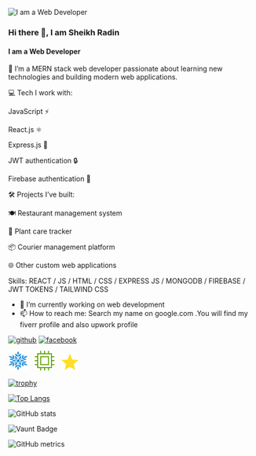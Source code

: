 ![I am a Web Developer](https://i.ibb.co/JR2wS9R4/bec18725-5c27-4d78-a40f-bb19b95c0e7d.jpg)

### Hi there 👋, I am Sheikh Radin
#### I am a Web Developer


🌟 I’m a MERN stack web developer passionate about learning new technologies and building modern web applications.

💻 Tech I work with:

JavaScript ⚡

React.js ⚛️

Express.js 🚀

JWT authentication 🔒

Firebase authentication 🔑

🛠 Projects I’ve built:

🍽️ Restaurant management system

🌱 Plant care tracker

📦 Courier management platform

🌐 Other custom web applications



Skills: REACT / JS / HTML / CSS / EXPRESS JS / MONGODB / FIREBASE / JWT TOKENS / TAILWIND CSS

- 🔭 I’m currently working on web development  
- 📫 How to reach me: Search my name on google.com .You will find my fiverr profile and also upwork profile 


[<img src='https://cdn.jsdelivr.net/npm/simple-icons@3.0.1/icons/github.svg' alt='github' height='40'>](https://github.com/radin-111)  [<img src='https://cdn.jsdelivr.net/npm/simple-icons@3.0.1/icons/facebook.svg' alt='facebook' height='40'>](https://www.facebook.com/profile.php?id=61554372099239)  

<a href='https://archiveprogram.github.com/'><img src='https://raw.githubusercontent.com/acervenky/animated-github-badges/master/assets/acbadge.gif' width='40' height='40'></a> <a href='https://docs.github.com/en/developers'><img src='https://raw.githubusercontent.com/acervenky/animated-github-badges/master/assets/devbadge.gif' width='40' height='40'></a> <a href='https://stars.github.com/'><img src='https://raw.githubusercontent.com/acervenky/animated-github-badges/master/assets/starbadge.gif' width='35' height='35'></a> 

[![trophy](https://github-profile-trophy.vercel.app/?username=radin-111)](https://github.com/ryo-ma/github-profile-trophy)

[![Top Langs](https://github-readme-stats.vercel.app/api/top-langs/?username=radin-111)](https://github.com/anuraghazra/github-readme-stats)

![GitHub stats](https://github-readme-stats.vercel.app/api?username=radin-111&show_icons=true&count_private=true)  

![Vaunt Badge](https://api.vaunt.dev/v1/github/entities/radin-111/contributions?format=svg&private=true)  

![GitHub metrics](https://metrics.lecoq.io/radin-111)  

